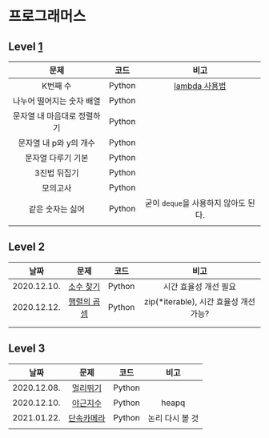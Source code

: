 # 프로그래머스

## Level [1]()

|            문제             |  코드  |                                                    비고                                                    |
| :-------------------------: | :----: | :--------------------------------------------------------------------------------------------------------: |
|          K번째 수           | Python | [lambda 사용법](https://programmers.co.kr/learn/courses/30/lessons/42748/solution_groups?language=python3) |
|  나누어 떨어지는 숫자 배열  | Python |                                                                                                            |
| 문자열 내 마음대로 정렬하기 | Python |                                                                                                            |
|   문자열 내 p와 y의 개수    | Python |                                                                                                            |
|     문자열 다루기 기본      | Python |                                                                                                            |
|        3진법 뒤집기         | Python |                                                                                                            |
|          모의고사           | Python |                                                                                                            |
|      같은 숫자는 싫어       | Python |                                    굳이 `deque`을 사용하지 않아도 된다.                                    |
|                             |        |                                                                                                            |

## Level 2

|    날짜     |                                  문제                                   |  코드  |                  비고                   |
| :---------: | :---------------------------------------------------------------------: | :----: | :-------------------------------------: |
| 2020.12.10. |  [소수 찾기](https://programmers.co.kr/learn/courses/30/lessons/42839)  | Python |          시간 효율성 개선 필요          |
| 2020.12.12. | [행렬의 곱셈](https://programmers.co.kr/learn/courses/30/lessons/12949) | Python | zip(\*iterable), 시간 효율성 개선 가능? |
|             |                                                                         |        |                                         |
|             |                                                                         |        |                                         |

## Level 3

|    날짜     |                                  문제                                  |  코드  |      비고       |
| :---------: | :--------------------------------------------------------------------: | :----: | :-------------: |
| 2020.12.08. |  [멀리뛰기](https://programmers.co.kr/learn/courses/30/lessons/12914)  | Python |                 |
| 2020.12.10. |  [야근지수](https://programmers.co.kr/learn/courses/30/lessons/12927)  | Python |      heapq      |
| 2021.01.22. | [단속카메라](https://programmers.co.kr/learn/courses/30/lessons/42884) | Python | 논리 다시 볼 것 |
|             |                                                                        |        |                 |
